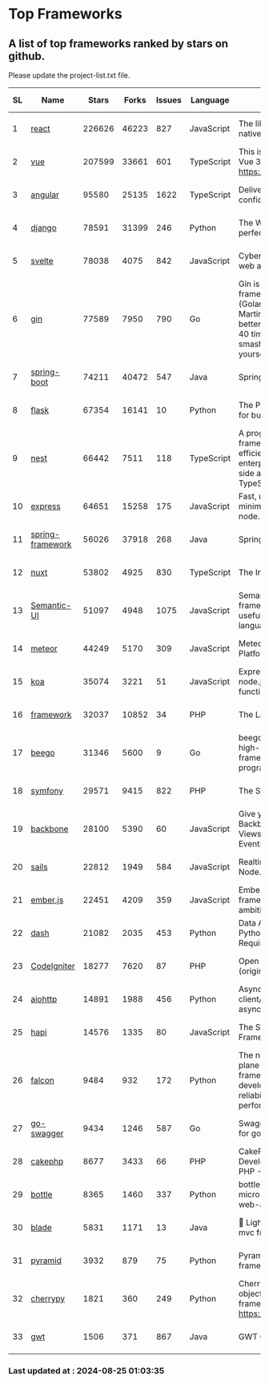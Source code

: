 # Top Frameworks
## A list of top frameworks ranked by stars on github.  
Please update the project-list.txt file.

| SL| Name  | Stars| Forks| Issues | Language | Description | Last Commit |
| --| ------| -----| ---- | ------ | -------- | ----------- | ----------- |
| 1 | [react](https://github.com/facebook/react) | 226626 | 46223 | 827 | JavaScript | The library for web and native user interfaces. | 2024-08-23 22:24:44 |
| 2 | [vue](https://github.com/vuejs/vue) | 207599 | 33661 | 601 | TypeScript | This is the repo for Vue 2. For Vue 3, go to https://github.com/vuejs/core | 2024-06-14 12:52:12 |
| 3 | [angular](https://github.com/angular/angular) | 95580 | 25135 | 1622 | TypeScript | Deliver web apps with confidence 🚀 | 2024-08-23 21:46:54 |
| 4 | [django](https://github.com/django/django) | 78591 | 31399 | 246 | Python | The Web framework for perfectionists with deadlines. | 2024-08-23 16:07:47 |
| 5 | [svelte](https://github.com/sveltejs/svelte) | 78038 | 4075 | 842 | JavaScript | Cybernetically enhanced web apps | 2024-08-24 21:43:17 |
| 6 | [gin](https://github.com/gin-gonic/gin) | 77589 | 7950 | 790 | Go | Gin is a HTTP web framework written in Go (Golang). It features a Martini-like API with much better performance -- up to 40 times faster. If you need smashing performance, get yourself some Gin. | 2024-08-24 06:16:30 |
| 7 | [spring-boot](https://github.com/spring-projects/spring-boot) | 74211 | 40472 | 547 | Java | Spring Boot | 2024-08-23 15:29:20 |
| 8 | [flask](https://github.com/pallets/flask) | 67354 | 16141 | 10 | Python | The Python micro framework for building web applications. | 2024-08-24 01:05:21 |
| 9 | [nest](https://github.com/nestjs/nest) | 66442 | 7511 | 118 | TypeScript | A progressive Node.js framework for building efficient, scalable, and enterprise-grade server-side applications with TypeScript/JavaScript 🚀 | 2024-08-22 06:43:41 |
| 10 | [express](https://github.com/expressjs/express) | 64651 | 15258 | 175 | JavaScript | Fast, unopinionated, minimalist web framework for node. | 2024-08-23 20:39:13 |
| 11 | [spring-framework](https://github.com/spring-projects/spring-framework) | 56026 | 37918 | 268 | Java | Spring Framework | 2024-08-23 09:24:22 |
| 12 | [nuxt](https://github.com/nuxt/nuxt) | 53802 | 4925 | 830 | TypeScript | The Intuitive Vue Framework. | 2024-08-23 20:08:58 |
| 13 | [Semantic-UI](https://github.com/Semantic-Org/Semantic-UI) | 51097 | 4948 | 1075 | JavaScript | Semantic is a UI component framework based around useful principles from natural language. | 2023-01-11 17:05:32 |
| 14 | [meteor](https://github.com/meteor/meteor) | 44249 | 5170 | 309 | JavaScript | Meteor, the JavaScript App Platform | 2024-08-23 16:45:03 |
| 15 | [koa](https://github.com/koajs/koa) | 35074 | 3221 | 51 | JavaScript | Expressive middleware for node.js using ES2017 async functions | 2024-08-18 20:27:08 |
| 16 | [framework](https://github.com/laravel/framework) | 32037 | 10852 | 34 | PHP | The Laravel Framework. | 2024-08-23 18:49:36 |
| 17 | [beego](https://github.com/beego/beego) | 31346 | 5600 | 9 | Go | beego is an open-source, high-performance web framework for the Go programming language. | 2024-08-22 13:32:16 |
| 18 | [symfony](https://github.com/symfony/symfony) | 29571 | 9415 | 822 | PHP | The Symfony PHP framework | 2024-08-22 20:18:59 |
| 19 | [backbone](https://github.com/jashkenas/backbone) | 28100 | 5390 | 60 | JavaScript | Give your JS App some Backbone with Models, Views, Collections, and Events | 2024-03-06 23:22:47 |
| 20 | [sails](https://github.com/balderdashy/sails) | 22812 | 1949 | 584 | JavaScript | Realtime MVC Framework for Node.js | 2024-05-17 22:00:56 |
| 21 | [ember.js](https://github.com/emberjs/ember.js) | 22451 | 4209 | 359 | JavaScript | Ember.js - A JavaScript framework for creating ambitious web applications | 2024-08-22 01:17:57 |
| 22 | [dash](https://github.com/plotly/dash) | 21082 | 2035 | 453 | Python | Data Apps & Dashboards for Python. No JavaScript Required. | 2024-08-23 17:24:58 |
| 23 | [CodeIgniter](https://github.com/bcit-ci/CodeIgniter) | 18277 | 7620 | 87 | PHP | Open Source PHP Framework (originally from EllisLab) | 2024-03-20 03:51:42 |
| 24 | [aiohttp](https://github.com/aio-libs/aiohttp) | 14891 | 1988 | 456 | Python | Asynchronous HTTP client/server framework for asyncio and Python | 2024-08-24 12:31:05 |
| 25 | [hapi](https://github.com/hapijs/hapi) | 14576 | 1335 | 80 | JavaScript | The Simple, Secure Framework Developers Trust | 2024-07-04 00:48:01 |
| 26 | [falcon](https://github.com/falconry/falcon) | 9484 | 932 | 172 | Python | The no-magic web data plane API and microservices framework for Python developers, with a focus on reliability, correctness, and performance at scale. | 2024-08-23 10:03:13 |
| 27 | [go-swagger](https://github.com/go-swagger/go-swagger) | 9434 | 1246 | 587 | Go | Swagger 2.0 implementation for go | 2024-05-13 17:21:38 |
| 28 | [cakephp](https://github.com/cakephp/cakephp) | 8677 | 3433 | 66 | PHP | CakePHP: The Rapid Development Framework for PHP - Official Repository | 2024-08-13 12:24:42 |
| 29 | [bottle](https://github.com/bottlepy/bottle) | 8365 | 1460 | 337 | Python | bottle.py is a fast and simple micro-framework for python web-applications. | 2024-01-03 22:31:48 |
| 30 | [blade](https://github.com/lets-blade/blade) | 5831 | 1171 | 13 | Java | :rocket: Lightning fast and elegant mvc framework for Java8 | 2024-06-17 01:05:35 |
| 31 | [pyramid](https://github.com/Pylons/pyramid) | 3932 | 879 | 75 | Python | Pyramid - A Python web framework | 2024-06-10 16:09:42 |
| 32 | [cherrypy](https://github.com/cherrypy/cherrypy) | 1821 | 360 | 249 | Python | CherryPy is a pythonic, object-oriented HTTP framework.      https://cherrypy.dev | 2024-07-02 23:41:56 |
| 33 | [gwt](https://github.com/gwtproject/gwt) | 1506 | 371 | 867 | Java | GWT Open Source Project | 2024-08-14 13:17:48 |

### Last updated at : 2024-08-25 01:03:35
